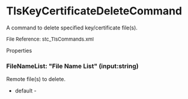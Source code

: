 # TlsKeyCertificateDeleteCommand

 A command to delete specified key/certificate file(s).

<font size="2">File Reference: stc_TlsCommands.xml</font>

<text>Properties</text>

### FileNameList: "File Name List" (input:string)

Remote file(s) to delete.

* default - 
